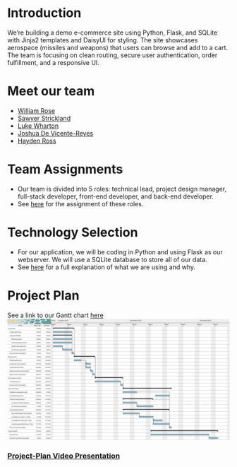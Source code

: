 # Introduction
We’re building a demo e-commerce site using Python, Flask, and SQLite with Jinja2 templates and DaisyUI for styling. The site showcases aerospace (missiles and weapons) that users can browse and add to a cart. The team is focusing on clean routing, secure user authentication, order fulfillment, and a responsive UI.

# Meet our team
- [William Rose](./project-plan/resumes/william_rose.md)
- [Sawyer Strickland](./project-plan/resumes/sawyer_strickland.md)
- [Luke Wharton](./project-plan/resumes/luke_wharton.md)
- [Joshua De Vicente-Reyes](./project-plan/resumes/joshua_de_vicente.md)
- [Hayden Ross](./project-plan/resumes/hayden_ross.md)

# Team Assignments
- Our team is divided into 5 roles: technical lead, project design manager, full-stack developer, front-end developer, and back-end developer.
- See [here](./project-plan/team-assignments/README.md) for the assignment of these roles.

# Technology Selection
- For our application, we will be coding in Python and using Flask as our webserver. We will use a SQLite database to store all of our data.
- See [here](./project-plan/technology-selection/README.md) for a full explanation of what we are using and why.

# Project Plan
See a link to our Gantt chart [here](./project-plan/gantt-chart/ganttproject.gan)
![Gantt Chart Image](./project-plan/gantt-chart/ganttproject.png)

### [Project-Plan Video Presentation](https://www.loom.com/share/035f44b930794de89abcdb2d31284970?sid=5c003c39-bdb2-42ed-9245-5ad2640307f7)